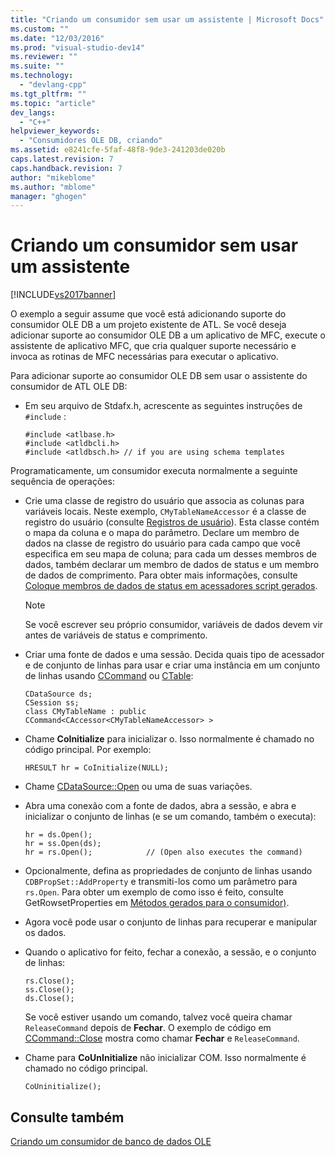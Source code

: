 ```yaml
---
title: "Criando um consumidor sem usar um assistente | Microsoft Docs"
ms.custom: ""
ms.date: "12/03/2016"
ms.prod: "visual-studio-dev14"
ms.reviewer: ""
ms.suite: ""
ms.technology: 
  - "devlang-cpp"
ms.tgt_pltfrm: ""
ms.topic: "article"
dev_langs: 
  - "C++"
helpviewer_keywords: 
  - "Consumidores OLE DB, criando"
ms.assetid: e8241cfe-5faf-48f8-9de3-241203de020b
caps.latest.revision: 7
caps.handback.revision: 7
author: "mikeblome"
ms.author: "mblome"
manager: "ghogen"
---
```

# Criando um consumidor sem usar um assistente
[!INCLUDE[vs2017banner](../../assembler/inline/includes/vs2017banner.md)]

O exemplo a seguir assume que você está adicionando suporte do consumidor OLE DB a um projeto existente de ATL.  Se você deseja adicionar suporte ao consumidor OLE DB a um aplicativo de MFC, execute o assistente de aplicativo MFC, que cria qualquer suporte necessário e invoca as rotinas de MFC necessárias para executar o aplicativo.  
  
 Para adicionar suporte ao consumidor OLE DB sem usar o assistente do consumidor de ATL OLE DB:  
  
-   Em seu arquivo de Stdafx.h, acrescente as seguintes instruções de `#include` :  
  
    ```  
    #include <atlbase.h>  
    #include <atldbcli.h>  
    #include <atldbsch.h> // if you are using schema templates  
    ```  
  
 Programaticamente, um consumidor executa normalmente a seguinte sequência de operações:  
  
-   Crie uma classe de registro do usuário que associa as colunas para variáveis locais.  Neste exemplo, `CMyTableNameAccessor` é a classe de registro do usuário \(consulte [Registros de usuário](../../data/oledb/user-records.md)\).  Esta classe contém o mapa da coluna e o mapa do parâmetro.  Declare um membro de dados na classe de registro do usuário para cada campo que você especifica em seu mapa de coluna; para cada um desses membros de dados, também declarar um membro de dados de status e um membro de dados de comprimento.  Para obter mais informações, consulte [Coloque membros de dados de status em acessadores script gerados](../Topic/Field%20Status%20Data%20Members%20in%20Wizard-Generated%20Accessors.md).  
  
    > [!NOTE]
    >  Se você escrever seu próprio consumidor, variáveis de dados devem vir antes de variáveis de status e comprimento.  
  
-   Criar uma fonte de dados e uma sessão.  Decida quais tipo de acessador e de conjunto de linhas para usar e criar uma instância em um conjunto de linhas usando [CCommand](../../data/oledb/ccommand-class.md) ou [CTable](../../data/oledb/ctable-class.md):  
  
    ```  
    CDataSource ds;  
    CSession ss;  
    class CMyTableName : public CCommand<CAccessor<CMyTableNameAccessor> >  
    ```  
  
-   Chame **CoInitialize** para inicializar o.  Isso normalmente é chamado no código principal.  Por exemplo:  
  
    ```  
    HRESULT hr = CoInitialize(NULL);  
    ```  
  
-   Chame [CDataSource::Open](../../data/oledb/cdatasource-open.md) ou uma de suas variações.  
  
-   Abra uma conexão com a fonte de dados, abra a sessão, e abra e inicializar o conjunto de linhas \(e se um comando, também o executa\):  
  
    ```  
    hr = ds.Open();  
    hr = ss.Open(ds);  
    hr = rs.Open();            // (Open also executes the command)  
    ```  
  
-   Opcionalmente, defina as propriedades de conjunto de linhas usando `CDBPropSet::AddProperty` e transmiti\-los como um parâmetro para `rs.Open`.  Para obter um exemplo de como isso é feito, consulte GetRowsetProperties em [Métodos gerados para o consumidor\)](../Topic/Consumer%20Wizard-Generated%20Methods.md).  
  
-   Agora você pode usar o conjunto de linhas para recuperar e manipular os dados.  
  
-   Quando o aplicativo for feito, fechar a conexão, a sessão, e o conjunto de linhas:  
  
    ```  
    rs.Close();  
    ss.Close();  
    ds.Close();  
    ```  
  
     Se você estiver usando um comando, talvez você queira chamar `ReleaseCommand` depois de **Fechar**.  O exemplo de código em [CCommand::Close](../Topic/CCommand::Close.md) mostra como chamar **Fechar** e `ReleaseCommand`.  
  
-   Chame para **CoUnInitialize** não inicializar COM.  Isso normalmente é chamado no código principal.  
  
    ```  
    CoUninitialize();  
    ```  
  
## Consulte também  
 [Criando um consumidor de banco de dados OLE](../../data/oledb/creating-an-ole-db-consumer.md)